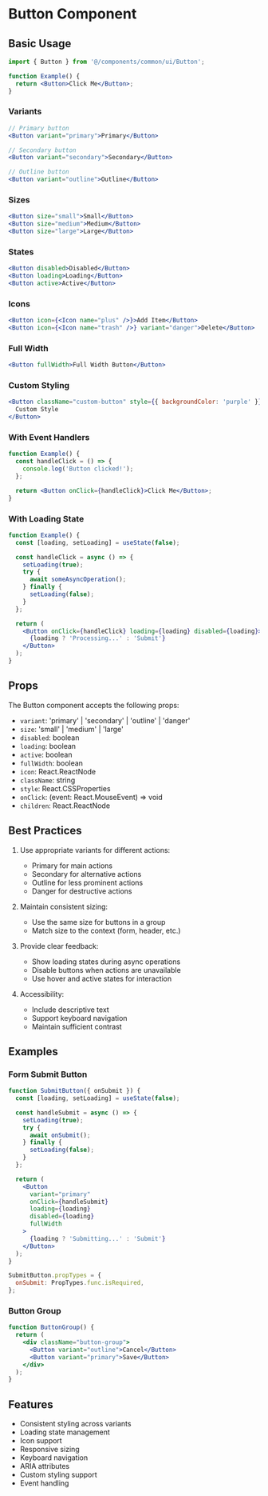# Button Component

## Basic Usage

```jsx
import { Button } from '@/components/common/ui/Button';

function Example() {
  return <Button>Click Me</Button>;
}
```

### Variants

```jsx
// Primary button
<Button variant="primary">Primary</Button>

// Secondary button
<Button variant="secondary">Secondary</Button>

// Outline button
<Button variant="outline">Outline</Button>
```

### Sizes

```jsx
<Button size="small">Small</Button>
<Button size="medium">Medium</Button>
<Button size="large">Large</Button>
```

### States

```jsx
<Button disabled>Disabled</Button>
<Button loading>Loading</Button>
<Button active>Active</Button>
```

### Icons

```jsx
<Button icon={<Icon name="plus" />}>Add Item</Button>
<Button icon={<Icon name="trash" />} variant="danger">Delete</Button>
```

### Full Width

```jsx
<Button fullWidth>Full Width Button</Button>
```

### Custom Styling

```jsx
<Button className="custom-button" style={{ backgroundColor: 'purple' }}>
  Custom Style
</Button>
```

### With Event Handlers

```jsx
function Example() {
  const handleClick = () => {
    console.log('Button clicked!');
  };

  return <Button onClick={handleClick}>Click Me</Button>;
}
```

### With Loading State

```jsx
function Example() {
  const [loading, setLoading] = useState(false);

  const handleClick = async () => {
    setLoading(true);
    try {
      await someAsyncOperation();
    } finally {
      setLoading(false);
    }
  };

  return (
    <Button onClick={handleClick} loading={loading} disabled={loading}>
      {loading ? 'Processing...' : 'Submit'}
    </Button>
  );
}
```

## Props

The Button component accepts the following props:

- `variant`: 'primary' | 'secondary' | 'outline' | 'danger'
- `size`: 'small' | 'medium' | 'large'
- `disabled`: boolean
- `loading`: boolean
- `active`: boolean
- `fullWidth`: boolean
- `icon`: React.ReactNode
- `className`: string
- `style`: React.CSSProperties
- `onClick`: (event: React.MouseEvent) => void
- `children`: React.ReactNode

## Best Practices

1. Use appropriate variants for different actions:

   - Primary for main actions
   - Secondary for alternative actions
   - Outline for less prominent actions
   - Danger for destructive actions

2. Maintain consistent sizing:

   - Use the same size for buttons in a group
   - Match size to the context (form, header, etc.)

3. Provide clear feedback:

   - Show loading states during async operations
   - Disable buttons when actions are unavailable
   - Use hover and active states for interaction

4. Accessibility:
   - Include descriptive text
   - Support keyboard navigation
   - Maintain sufficient contrast

## Examples

### Form Submit Button

```jsx
function SubmitButton({ onSubmit }) {
  const [loading, setLoading] = useState(false);

  const handleSubmit = async () => {
    setLoading(true);
    try {
      await onSubmit();
    } finally {
      setLoading(false);
    }
  };

  return (
    <Button
      variant="primary"
      onClick={handleSubmit}
      loading={loading}
      disabled={loading}
      fullWidth
    >
      {loading ? 'Submitting...' : 'Submit'}
    </Button>
  );
}

SubmitButton.propTypes = {
  onSubmit: PropTypes.func.isRequired,
};
```

### Button Group

```jsx
function ButtonGroup() {
  return (
    <div className="button-group">
      <Button variant="outline">Cancel</Button>
      <Button variant="primary">Save</Button>
    </div>
  );
}
```

## Features

- Consistent styling across variants
- Loading state management
- Icon support
- Responsive sizing
- Keyboard navigation
- ARIA attributes
- Custom styling support
- Event handling
